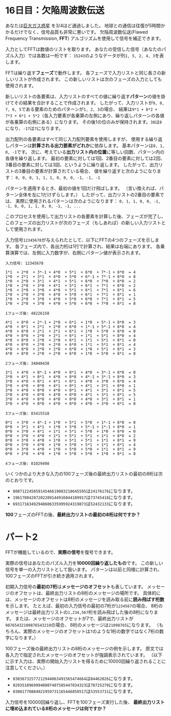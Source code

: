 # 16日目：欠陥周波数伝送 #

あなたは[巨大ガス惑星](https://ja.wikipedia.org/wiki/%E3%82%AC%E3%82%B9%E3%82%B8%E3%83%A3%E3%82%A4%E3%82%A2%E3%83%B3%E3%83%88)
を3/4ほど通過しました。
地球との通信は往復が5時間かかるだけでなく、信号品質も非常に悪いです。
欠陥周波数伝送(Flawed Frequency Transmission, **FFT**)
アルゴリズムを使用して信号を補正できます。

入力としてFFTは数値のリストを取ります。
あなたの受信した信号（あなたのパズル入力）では各数は一桁です：
`15243`のようなデータが列`1, 5, 2, 4, 3`を表します。

FFTは繰り返す**フェーズ**で動作します。
各フェーズで入力リストと同じ長さの新しいリストが作成されます。
この新しいリストは次のフェーズの入力としても使用されます。

新しいリストの各要素は、入力リストのすべての値に繰り返す**パターン**の値を掛けてその結果を合計することで作成されます。
したがって、入力リストが`9, 8, 7, 6, 5`である要素のためのパターンが`1, 2, 3`の場合、
結果は`9*1 + 8*2 + 7*3 + 6*1 + 5*2`（各入力要素が各乗算の左側にあり、繰り返しパターンの各値が各乗算の右側にある）になります。
その後1の位のみが保持されます。`38`は`8`になり、`-17`は`7`になります。

出力配列の各要素はすべて同じ入力配列要素を使用しますが、
使用する繰り返しパターンは**計算される出力要素がどれか**に依存します。
基本パターンは`0, 1, 0, -1`です。
次に、考えている**出力リスト内の位置**に等しい回数、パターン内の各値を繰り返します。
最初の要素に対しては1回、2番目の要素に対しては2回、3番目の要素に対しては3回、というように繰り返します。
したがって、出力リストの3番目の要素が計算されている場合、
値を繰り返すと次のようになります： `0, 0, 0, 1, 1, 1, 0, 0, 0, -1, -1, -1`

パターンを適用するとき、最初の値を1回だけ飛ばします。
（言い換えれば、パターン全体を左に1だけずらします。）
したがって、出力リストの2番目の要素では、
実際に使用されるパターンは次のようになります：
`0, 1, 1, 0, 0, -1, -1, 0, 0, 1, 1, 0, 0, -1, -1, ...`

このプロセスを使用して出力リストの各要素を計算した後、フェーズが完了し、
このフェーズの出力リストが次のフェーズ（もしあれば）の新しい入力リストとして使用されます。

入力信号`12345678`が与えられたとして、以下にFFTの4つのフェーズを示します。
各フェーズ内で、各出力桁は1行で計算され、結果は右端にあります。
各乗算演算では、左側に入力数字が、右側にパターン値が表示されます。

```
入力信号: 12345678

1*1  + 2*0  + 3*-1 + 4*0  + 5*1  + 6*0  + 7*-1 + 8*0  = 4
1*0  + 2*1  + 3*1  + 4*0  + 5*0  + 6*-1 + 7*-1 + 8*0  = 8
1*0  + 2*0  + 3*1  + 4*1  + 5*1  + 6*0  + 7*0  + 8*0  = 2
1*0  + 2*0  + 3*0  + 4*1  + 5*1  + 6*1  + 7*1  + 8*0  = 2
1*0  + 2*0  + 3*0  + 4*0  + 5*1  + 6*1  + 7*1  + 8*1  = 6
1*0  + 2*0  + 3*0  + 4*0  + 5*0  + 6*1  + 7*1  + 8*1  = 1
1*0  + 2*0  + 3*0  + 4*0  + 5*0  + 6*0  + 7*1  + 8*1  = 5
1*0  + 2*0  + 3*0  + 4*0  + 5*0  + 6*0  + 7*0  + 8*1  = 8

1フェーズ後: 48226158

4*1  + 8*0  + 2*-1 + 2*0  + 6*1  + 1*0  + 5*-1 + 8*0  = 3
4*0  + 8*1  + 2*1  + 2*0  + 6*0  + 1*-1 + 5*-1 + 8*0  = 4
4*0  + 8*0  + 2*1  + 2*1  + 6*1  + 1*0  + 5*0  + 8*0  = 0
4*0  + 8*0  + 2*0  + 2*1  + 6*1  + 1*1  + 5*1  + 8*0  = 4
4*0  + 8*0  + 2*0  + 2*0  + 6*1  + 1*1  + 5*1  + 8*1  = 0
4*0  + 8*0  + 2*0  + 2*0  + 6*0  + 1*1  + 5*1  + 8*1  = 4
4*0  + 8*0  + 2*0  + 2*0  + 6*0  + 1*0  + 5*1  + 8*1  = 3
4*0  + 8*0  + 2*0  + 2*0  + 6*0  + 1*0  + 5*0  + 8*1  = 8

2フェーズ後: 34040438

3*1  + 4*0  + 0*-1 + 4*0  + 0*1  + 4*0  + 3*-1 + 8*0  = 0
3*0  + 4*1  + 0*1  + 4*0  + 0*0  + 4*-1 + 3*-1 + 8*0  = 3
3*0  + 4*0  + 0*1  + 4*1  + 0*1  + 4*0  + 3*0  + 8*0  = 4
3*0  + 4*0  + 0*0  + 4*1  + 0*1  + 4*1  + 3*1  + 8*0  = 1
3*0  + 4*0  + 0*0  + 4*0  + 0*1  + 4*1  + 3*1  + 8*1  = 5
3*0  + 4*0  + 0*0  + 4*0  + 0*0  + 4*1  + 3*1  + 8*1  = 5
3*0  + 4*0  + 0*0  + 4*0  + 0*0  + 4*0  + 3*1  + 8*1  = 1
3*0  + 4*0  + 0*0  + 4*0  + 0*0  + 4*0  + 3*0  + 8*1  = 8

3フェーズ後: 03415518

0*1  + 3*0  + 4*-1 + 1*0  + 5*1  + 5*0  + 1*-1 + 8*0  = 0
0*0  + 3*1  + 4*1  + 1*0  + 5*0  + 5*-1 + 1*-1 + 8*0  = 1
0*0  + 3*0  + 4*1  + 1*1  + 5*1  + 5*0  + 1*0  + 8*0  = 0
0*0  + 3*0  + 4*0  + 1*1  + 5*1  + 5*1  + 1*1  + 8*0  = 2
0*0  + 3*0  + 4*0  + 1*0  + 5*1  + 5*1  + 1*1  + 8*1  = 9
0*0  + 3*0  + 4*0  + 1*0  + 5*0  + 5*1  + 1*1  + 8*1  = 4
0*0  + 3*0  + 4*0  + 1*0  + 5*0  + 5*0  + 1*1  + 8*1  = 9
0*0  + 3*0  + 4*0  + 1*0  + 5*0  + 5*0  + 1*0  + 8*1  = 8

4フェーズ後: 01029498
```

いくつかのより大きな入力の100フェーズ後の最終出力リストの最初の8桁は次のとおりです。

- `80871224585914546619083218645595`は`24176176`になります。
- `19617804207202209144916044189917`は`73745418`になります。
- `69317163492948606335995924319873`は`52432133`になります。

**100**フェーズのFFTの後、**最終出力リストの最初の8桁は何ですか？**

# パート2 #

FFTが機能しているので、**実際の信号**を復号できます。

実際の信号はあなたのパズル入力を**10000回繰り返したもの**です。
この新しい信号を単一の入力リストとして扱います。
パターンは以前と同様に計算され、100フェーズのFFTが引き続き適用されます。

初期入力信号の**最初の7桁**は**メッセージのオフセット**も表しています。
メッセージのオフセットは、最終出力リストの8桁のメッセージの場所です。
具体的には、メッセージのオフセットは8桁のメッセージを読み取る前に**読み飛ばす桁数**を示します。
たとえば、最初の入力信号の最初の7桁が`1234567`の場合、
8桁のメッセージは最終出力リストの`1,234,567`桁を読み飛ばした後の8桁になります。
または、メッセージのオフセットが7で、最終出力リストが`98765432109876543210`の場合、
8桁のメッセージは`21098765`になります。
（もちろん、実際のメッセージのオフセットは`7`のような1桁の数字ではなく7桁の数字になります。）

100フェーズ後の最終出力リストの8桁のメッセージの例を示します。
原文では各入力で指定されたメッセージのオフセットが強調表示されています。
（以下に示す入力は、実際の開始入力リストを得るために10000回繰り返されることに注意してください。）

- `03036732577212944063491565474664`は`84462026`になります。
- `02935109699940807407585447034323`は`78725270`になります。
- `03081770884921959731165446850517`は`53553731`になります。

入力信号を10000回繰り返し、FFTを100フェーズ実行した後、
**最終出力リストに埋め込まれている8桁のメッセージは何ですか？**
